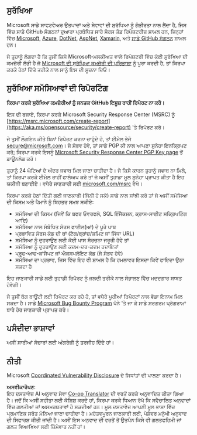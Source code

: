 <!--
CO_OP_TRANSLATOR_METADATA:
{
  "original_hash": "2d33a71bed73d6daee78e2d473ece975",
  "translation_date": "2025-07-09T06:52:46+00:00",
  "source_file": "SECURITY.md",
  "language_code": "pa"
}
-->
## ਸੁਰੱਖਿਆ

Microsoft ਸਾਡੇ ਸਾਫਟਵੇਅਰ ਉਤਪਾਦਾਂ ਅਤੇ ਸੇਵਾਵਾਂ ਦੀ ਸੁਰੱਖਿਆ ਨੂੰ ਗੰਭੀਰਤਾ ਨਾਲ ਲੈਂਦਾ ਹੈ, ਜਿਸ ਵਿੱਚ ਸਾਡੇ GitHub ਸੰਗਠਨਾਂ ਦੁਆਰਾ ਪ੍ਰਬੰਧਿਤ ਸਾਰੇ ਸੋਰਸ ਕੋਡ ਰਿਪੋਜ਼ਟਰੀਜ਼ ਸ਼ਾਮਲ ਹਨ, ਜਿਨ੍ਹਾਂ ਵਿੱਚ [Microsoft](https://github.com/microsoft), [Azure](https://github.com/Azure), [DotNet](https://github.com/dotnet), [AspNet](https://github.com/aspnet), [Xamarin](https://github.com/xamarin), ਅਤੇ [ਸਾਡੇ GitHub ਸੰਗਠਨ](https://opensource.microsoft.com/) ਸ਼ਾਮਲ ਹਨ।

ਜੇ ਤੁਹਾਨੂੰ ਲੱਗਦਾ ਹੈ ਕਿ ਤੁਸੀਂ ਕਿਸੇ Microsoft-ਮਲਕੀਅਤ ਵਾਲੇ ਰਿਪੋਜ਼ਟਰੀ ਵਿੱਚ ਕੋਈ ਸੁਰੱਖਿਆ ਦੀ ਕਮਜ਼ੋਰੀ ਲੱਭੀ ਹੈ ਜੋ [Microsoft ਦੀ ਸੁਰੱਖਿਆ ਕਮਜ਼ੋਰੀ ਦੀ ਪਰਿਭਾਸ਼ਾ](https://aka.ms/opensource/security/definition) ਨੂੰ ਪੂਰਾ ਕਰਦੀ ਹੈ, ਤਾਂ ਕਿਰਪਾ ਕਰਕੇ ਹੇਠਾਂ ਦਿੱਤੇ ਤਰੀਕੇ ਨਾਲ ਸਾਨੂੰ ਇਸ ਦੀ ਸੂਚਨਾ ਦਿਓ।

## ਸੁਰੱਖਿਆ ਸਮੱਸਿਆਵਾਂ ਦੀ ਰਿਪੋਰਟਿੰਗ

**ਕਿਰਪਾ ਕਰਕੇ ਸੁਰੱਖਿਆ ਕਮਜ਼ੋਰੀਆਂ ਨੂੰ ਜਨਤਕ GitHub ਇਸ਼ੂਜ਼ ਰਾਹੀਂ ਰਿਪੋਰਟ ਨਾ ਕਰੋ।**

ਇਸ ਦੀ ਬਜਾਏ, ਕਿਰਪਾ ਕਰਕੇ Microsoft Security Response Center (MSRC) ਨੂੰ [https://msrc.microsoft.com/create-report](https://aka.ms/opensource/security/create-report) 'ਤੇ ਰਿਪੋਰਟ ਕਰੋ।

ਜੇ ਤੁਸੀਂ ਲੌਗਇਨ ਕੀਤੇ ਬਿਨਾਂ ਰਿਪੋਰਟ ਕਰਨਾ ਚਾਹੁੰਦੇ ਹੋ, ਤਾਂ ਈਮੇਲ ਭੇਜੋ [secure@microsoft.com](mailto:secure@microsoft.com)। ਜੇ ਸੰਭਵ ਹੋਵੇ, ਤਾਂ ਸਾਡੇ PGP ਕੀ ਨਾਲ ਆਪਣਾ ਸੁਨੇਹਾ ਇਨਕ੍ਰਿਪਟ ਕਰੋ; ਕਿਰਪਾ ਕਰਕੇ ਇਸਨੂੰ [Microsoft Security Response Center PGP Key page](https://aka.ms/opensource/security/pgpkey) ਤੋਂ ਡਾਊਨਲੋਡ ਕਰੋ।

ਤੁਹਾਨੂੰ 24 ਘੰਟਿਆਂ ਦੇ ਅੰਦਰ ਜਵਾਬ ਮਿਲ ਜਾਣਾ ਚਾਹੀਦਾ ਹੈ। ਜੇ ਕਿਸੇ ਕਾਰਨ ਤੁਹਾਨੂੰ ਜਵਾਬ ਨਾ ਮਿਲੇ, ਤਾਂ ਕਿਰਪਾ ਕਰਕੇ ਈਮੇਲ ਰਾਹੀਂ ਫਾਲੋਅਪ ਕਰੋ ਤਾਂ ਜੋ ਅਸੀਂ ਤੁਹਾਡਾ ਮੂਲ ਸੁਨੇਹਾ ਪ੍ਰਾਪਤ ਕੀਤਾ ਹੈ ਇਹ ਯਕੀਨੀ ਬਣਾਈਏ। ਵਧੇਰੇ ਜਾਣਕਾਰੀ ਲਈ [microsoft.com/msrc](https://aka.ms/opensource/security/msrc) ਵੇਖੋ।

ਕਿਰਪਾ ਕਰਕੇ ਹੇਠਾਂ ਦਿੱਤੀ ਗਈ ਜਾਣਕਾਰੀ (ਜਿੰਨੀ ਹੋ ਸਕੇ) ਸਾਡੇ ਨਾਲ ਸਾਂਝੀ ਕਰੋ ਤਾਂ ਜੋ ਅਸੀਂ ਸਮੱਸਿਆ ਦੀ ਕਿਸਮ ਅਤੇ ਪੈਮਾਨੇ ਨੂੰ ਬਿਹਤਰ ਸਮਝ ਸਕੀਏ:

  * ਸਮੱਸਿਆ ਦੀ ਕਿਸਮ (ਜਿਵੇਂ ਕਿ ਬਫਰ ਓਵਰਫਲੋ, SQL ਇੰਜੈਕਸ਼ਨ, ਕ੍ਰਾਸ-ਸਾਈਟ ਸਕ੍ਰਿਪਟਿੰਗ ਆਦਿ)
  * ਸਮੱਸਿਆ ਨਾਲ ਸੰਬੰਧਿਤ ਸੋਰਸ ਫਾਈਲ(ਆਂ) ਦੇ ਪੂਰੇ ਪਾਥ
  * ਪ੍ਰਭਾਵਿਤ ਸੋਰਸ ਕੋਡ ਦੀ ਥਾਂ (ਟੈਗ/ਬ੍ਰਾਂਚ/ਕਮਿਟ ਜਾਂ ਸਿੱਧਾ URL)
  * ਸਮੱਸਿਆ ਨੂੰ ਦੁਹਰਾਉਣ ਲਈ ਕੋਈ ਖਾਸ ਸੰਰਚਨਾ ਜਰੂਰੀ ਹੋਵੇ ਤਾਂ
  * ਸਮੱਸਿਆ ਨੂੰ ਦੁਹਰਾਉਣ ਲਈ ਕਦਮ-ਦਰ-ਕਦਮ ਹਦਾਇਤਾਂ
  * ਪ੍ਰੂਫ-ਆਫ-ਕਾਂਸੈਪਟ ਜਾਂ ਐਕਸਪਲੋਇਟ ਕੋਡ (ਜੇ ਸੰਭਵ ਹੋਵੇ)
  * ਸਮੱਸਿਆ ਦਾ ਪ੍ਰਭਾਵ, ਜਿਸ ਵਿੱਚ ਇਹ ਵੀ ਸ਼ਾਮਲ ਹੈ ਕਿ ਹਮਲਾਵਰ ਇਸਦਾ ਕਿਵੇਂ ਫਾਇਦਾ ਉਠਾ ਸਕਦਾ ਹੈ

ਇਹ ਜਾਣਕਾਰੀ ਸਾਡੇ ਲਈ ਤੁਹਾਡੀ ਰਿਪੋਰਟ ਨੂੰ ਜਲਦੀ ਤਰੀਕੇ ਨਾਲ ਸੰਭਾਲਣ ਵਿੱਚ ਮਦਦਗਾਰ ਸਾਬਤ ਹੋਵੇਗੀ।

ਜੇ ਤੁਸੀਂ ਬੱਗ ਬਾਊਂਟੀ ਲਈ ਰਿਪੋਰਟ ਕਰ ਰਹੇ ਹੋ, ਤਾਂ ਵਧੇਰੇ ਪੂਰੀਆਂ ਰਿਪੋਰਟਾਂ ਨਾਲ ਵੱਡਾ ਇਨਾਮ ਮਿਲ ਸਕਦਾ ਹੈ। ਸਾਡੇ [Microsoft Bug Bounty Program](https://aka.ms/opensource/security/bounty) ਪੰਨੇ 'ਤੇ ਜਾ ਕੇ ਸਾਡੇ ਸਰਗਰਮ ਪ੍ਰੋਗਰਾਮਾਂ ਬਾਰੇ ਹੋਰ ਜਾਣਕਾਰੀ ਪ੍ਰਾਪਤ ਕਰੋ।

## ਪਸੰਦੀਦਾ ਭਾਸ਼ਾਵਾਂ

ਅਸੀਂ ਸਾਰੀਆਂ ਸੰਚਾਰਾਂ ਲਈ ਅੰਗਰੇਜ਼ੀ ਨੂੰ ਤਰਜੀਹ ਦਿੰਦੇ ਹਾਂ।

## ਨੀਤੀ

Microsoft [Coordinated Vulnerability Disclosure](https://aka.ms/opensource/security/cvd) ਦੇ ਸਿਧਾਂਤਾਂ ਦੀ ਪਾਲਣਾ ਕਰਦਾ ਹੈ।

**ਅਸਵੀਕਾਰੋਪਣ**:  
ਇਹ ਦਸਤਾਵੇਜ਼ AI ਅਨੁਵਾਦ ਸੇਵਾ [Co-op Translator](https://github.com/Azure/co-op-translator) ਦੀ ਵਰਤੋਂ ਕਰਕੇ ਅਨੁਵਾਦਿਤ ਕੀਤਾ ਗਿਆ ਹੈ। ਜਦੋਂ ਕਿ ਅਸੀਂ ਸਹੀਤਾ ਲਈ ਕੋਸ਼ਿਸ਼ ਕਰਦੇ ਹਾਂ, ਕਿਰਪਾ ਕਰਕੇ ਧਿਆਨ ਰੱਖੋ ਕਿ ਸਵੈਚਾਲਿਤ ਅਨੁਵਾਦਾਂ ਵਿੱਚ ਗਲਤੀਆਂ ਜਾਂ ਅਸਮਰਥਤਾਵਾਂ ਹੋ ਸਕਦੀਆਂ ਹਨ। ਮੂਲ ਦਸਤਾਵੇਜ਼ ਆਪਣੀ ਮੂਲ ਭਾਸ਼ਾ ਵਿੱਚ ਪ੍ਰਮਾਣਿਕ ਸਰੋਤ ਮੰਨਿਆ ਜਾਣਾ ਚਾਹੀਦਾ ਹੈ। ਮਹੱਤਵਪੂਰਨ ਜਾਣਕਾਰੀ ਲਈ, ਪੇਸ਼ੇਵਰ ਮਨੁੱਖੀ ਅਨੁਵਾਦ ਦੀ ਸਿਫਾਰਸ਼ ਕੀਤੀ ਜਾਂਦੀ ਹੈ। ਅਸੀਂ ਇਸ ਅਨੁਵਾਦ ਦੀ ਵਰਤੋਂ ਤੋਂ ਉਤਪੰਨ ਕਿਸੇ ਵੀ ਗਲਤਫਹਿਮੀ ਜਾਂ ਗਲਤ ਵਿਆਖਿਆ ਲਈ ਜ਼ਿੰਮੇਵਾਰ ਨਹੀਂ ਹਾਂ।